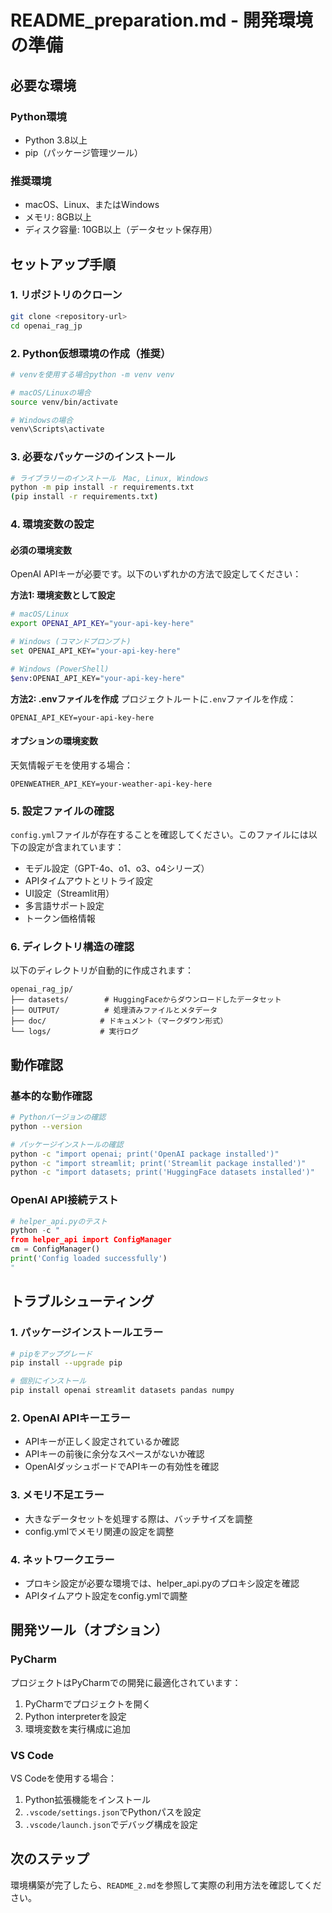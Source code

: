 # README_preparation.md - 開発環境の準備

## 必要な環境

### Python環境

- Python 3.8以上
- pip（パッケージ管理ツール）

### 推奨環境

- macOS、Linux、またはWindows
- メモリ: 8GB以上
- ディスク容量: 10GB以上（データセット保存用）

## セットアップ手順

### 1. リポジトリのクローン

```bash
git clone <repository-url>
cd openai_rag_jp
```

### 2. Python仮想環境の作成（推奨）

```bash
# venvを使用する場合python -m venv venv

# macOS/Linuxの場合
source venv/bin/activate

# Windowsの場合
venv\Scripts\activate
```

### 3. 必要なパッケージのインストール

```bash
# ライブラリーのインストール　Mac, Linux, Windows
python -m pip install -r requirements.txt
(pip install -r requirements.txt)
```

### 4. 環境変数の設定

#### 必須の環境変数

OpenAI APIキーが必要です。以下のいずれかの方法で設定してください：

**方法1: 環境変数として設定**

```bash
# macOS/Linux
export OPENAI_API_KEY="your-api-key-here"

# Windows (コマンドプロンプト)
set OPENAI_API_KEY="your-api-key-here"

# Windows (PowerShell)
$env:OPENAI_API_KEY="your-api-key-here"
```

**方法2: .envファイルを作成**
プロジェクトルートに`.env`ファイルを作成：

```
OPENAI_API_KEY=your-api-key-here
```

#### オプションの環境変数

天気情報デモを使用する場合：

```
OPENWEATHER_API_KEY=your-weather-api-key-here
```

### 5. 設定ファイルの確認

`config.yml`ファイルが存在することを確認してください。このファイルには以下の設定が含まれています：

- モデル設定（GPT-4o、o1、o3、o4シリーズ）
- APIタイムアウトとリトライ設定
- UI設定（Streamlit用）
- 多言語サポート設定
- トークン価格情報

### 6. ディレクトリ構造の確認

以下のディレクトリが自動的に作成されます：

```
openai_rag_jp/
├── datasets/        # HuggingFaceからダウンロードしたデータセット
├── OUTPUT/          # 処理済みファイルとメタデータ
├── doc/            # ドキュメント（マークダウン形式）
└── logs/           # 実行ログ
```

## 動作確認

### 基本的な動作確認

```bash
# Pythonバージョンの確認
python --version

# パッケージインストールの確認
python -c "import openai; print('OpenAI package installed')"
python -c "import streamlit; print('Streamlit package installed')"
python -c "import datasets; print('HuggingFace datasets installed')"
```

### OpenAI API接続テスト

```python
# helper_api.pyのテスト
python -c "
from helper_api import ConfigManager
cm = ConfigManager()
print('Config loaded successfully')
"
```

## トラブルシューティング

### 1. パッケージインストールエラー

```bash
# pipをアップグレード
pip install --upgrade pip

# 個別にインストール
pip install openai streamlit datasets pandas numpy
```

### 2. OpenAI APIキーエラー

- APIキーが正しく設定されているか確認
- APIキーの前後に余分なスペースがないか確認
- OpenAIダッシュボードでAPIキーの有効性を確認

### 3. メモリ不足エラー

- 大きなデータセットを処理する際は、バッチサイズを調整
- config.ymlでメモリ関連の設定を調整

### 4. ネットワークエラー

- プロキシ設定が必要な環境では、helper_api.pyのプロキシ設定を確認
- APIタイムアウト設定をconfig.ymlで調整

## 開発ツール（オプション）

### PyCharm

プロジェクトはPyCharmでの開発に最適化されています：

1. PyCharmでプロジェクトを開く
2. Python interpreterを設定
3. 環境変数を実行構成に追加

### VS Code

VS Codeを使用する場合：

1. Python拡張機能をインストール
2. `.vscode/settings.json`でPythonパスを設定
3. `.vscode/launch.json`でデバッグ構成を設定

## 次のステップ

環境構築が完了したら、`README_2.md`を参照して実際の利用方法を確認してください。
